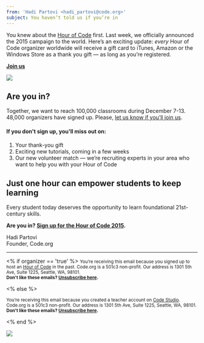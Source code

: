 ```yaml
---
from: 'Hadi Partovi <hadi_partovi@code.org>'
subject: You haven’t told us if you’re in
---
```


You knew about the [Hour of Code](https://hourofcode.com) first. Last week, we officially announced the 2015 campaign to the world. Here’s an exciting update: *every* Hour of Code organizer worldwide will receive a gift card to iTunes, Amazon or the Windows Store as a thank you gift — as long as you’re registered.

**[Join us](https://hourofcode.com/)**

<a href="https://hourofcode.com"><img src="https://code.org/images/email/fit-600/hoc-map.png"></a>

## Are you in?
Together, we want to reach 100,000 classrooms during December 7-13. 48,000 organizers have signed up. Please, [let us know if you’ll join us](https://hourofcode.com).

#### If you don't sign up, you'll miss out on:

1. Your thank-you gift 
2. Exciting new tutorials, coming in a few weeks
3. Our new volunteer match — we’re recruiting experts in your area who want to help you with your Hour of Code

## Just one hour can empower students to keep learning
Every student today deserves the opportunity to learn foundational 21st-century skills. 

**Are you in? [Sign up for the Hour of Code 2015](https://hourofcode.com).**

Hadi Partovi<br />
Founder, Code.org

<hr>

<% if organizer == 'true' %>
<small>You’re receiving this email because you signed up to host an <a href="https://hourofcode.com/">Hour of Code</a> in the past. Code.org is a 501c3 non-profit. Our address is 1301 5th Ave, Suite 1225, Seattle, WA, 98101.</small> <br />
<small><strong>Don't like these emails? [Unsubscribe here](<%= unsubscribe_link %>).</strong></small>

<% else %>

<small>You’re receiving this email because you created a teacher account on <a href="https://studio.code.org/">Code Studio</a>. Code.org is a 501c3 non-profit. Our address is 1301 5th Ave, Suite 1225, Seattle, WA, 98101.</small><br />
<small><strong>Don't like these emails? [Unsubscribe here](<%= unsubscribe_link %>).</strong></small>

<% end %>

![](<%= tracking_pixel %>)
